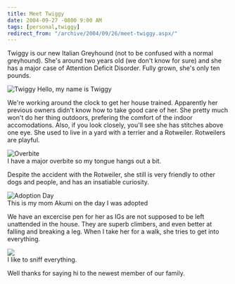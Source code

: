 ```yaml
---
title: Meet Twiggy
date: 2004-09-27 -0800 9:00 AM
tags: [personal,twiggy]
redirect_from: "/archive/2004/09/26/meet-twiggy.aspx/"
---
```


Twiggy is our new Italian Greyhound (not to be confused with a normal
greyhound). She's around two years old (we don't know for sure) and she
has a major case of Attention Deficit Disorder. Fully grown, she's only
ten pounds.

![Twiggy](/images/Twiggy.jpg) Hello, my name is Twiggy

We're working around the clock to get her house trained. Apparently her
previous owners didn't know how to take good care of her. She pretty
much won't do her thing outdoors, prefering the comfort of the indoor
accomodations. Also, if you look closely, you'll see she has stitches
above one eye. She used to live in a yard with a terrier and a
Rotweiler. Rotweilers are playful.

![Overbite](/images/TwiggyOverbite.jpg)\
I have a major overbite so my tongue hangs out a bit.

Despite the accident with the Rotweiler, she still is very friendly to
other dogs and people, and has an insatiable curiosity.

![Adoption Day](/images/AkumiAndTwiggy.jpg)\
This is my mom Akumi on the day I was adopted

We have an excercise pen for her as IGs are not supposed to be left
unattended in the house. They are superb climbers, and even better at
falling and breaking a leg. When I take her for a walk, she tries to get
into everything.

![](/images/WalkingTwiggy.jpg)\
I like to sniff everything.

Well thanks for saying hi to the newest member of our family.

